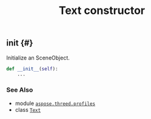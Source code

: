 ﻿---
title: Text constructor
second_title: Aspose.3D for Python via .NET API References
description: 
type: docs
weight: 10
url: /aspose.threed.profiles/text/__init__/
is_root: false
---

## __init__ {#}

Initialize an SceneObject.



```python
def __init__(self):
    ...
```





### See Also
* module [`aspose.threed.profiles`](../../)
* class [`Text`](/3d/python-net/aspose.threed.profiles/text)
